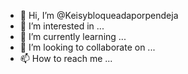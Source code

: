 - 👋 Hi, I’m @Keisybloqueadaporpendeja
- 👀 I’m interested in ...
- 🌱 I’m currently learning ...
- 💞️ I’m looking to collaborate on ...
- 📫 How to reach me ...

<!---
Keisybloqueadaporpendeja/Keisybloqueadaporpendeja is a ✨ special ✨ repository because its `README.md` (this file) appears on your GitHub profile.
You can click the Preview link to take a look at your changes.
--->

